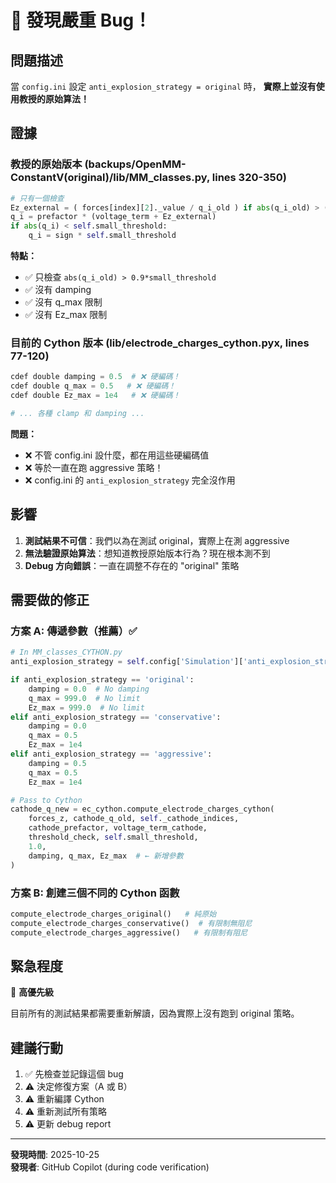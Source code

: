 # 🚨 發現嚴重 Bug！

## 問題描述

當 `config.ini` 設定 `anti_explosion_strategy = original` 時，
**實際上並沒有使用教授的原始算法！**

## 證據

### 教授的原始版本 (backups/OpenMM-ConstantV(original)/lib/MM_classes.py, lines 320-350)

```python
# 只有一個檢查
Ez_external = ( forces[index][2]._value / q_i_old ) if abs(q_i_old) > (0.9*self.small_threshold) else 0.
q_i = prefactor * (voltage_term + Ez_external)
if abs(q_i) < self.small_threshold:
    q_i = sign * self.small_threshold
```

**特點：**
- ✅ 只檢查 `abs(q_i_old) > 0.9*small_threshold`
- ✅ 沒有 damping
- ✅ 沒有 q_max 限制
- ✅ 沒有 Ez_max 限制

### 目前的 Cython 版本 (lib/electrode_charges_cython.pyx, lines 77-120)

```python
cdef double damping = 0.5  # ❌ 硬編碼！
cdef double q_max = 0.5   # ❌ 硬編碼！
cdef double Ez_max = 1e4   # ❌ 硬編碼！

# ... 各種 clamp 和 damping ...
```

**問題：**
- ❌ 不管 config.ini 設什麼，都在用這些硬編碼值
- ❌ 等於一直在跑 aggressive 策略！
- ❌ config.ini 的 `anti_explosion_strategy` 完全沒作用

## 影響

1. **測試結果不可信**：我們以為在測試 original，實際上在測 aggressive
2. **無法驗證原始算法**：想知道教授原始版本行為？現在根本測不到
3. **Debug 方向錯誤**：一直在調整不存在的 "original" 策略

## 需要做的修正

### 方案 A: 傳遞參數（推薦）✅

```python
# In MM_classes_CYTHON.py
anti_explosion_strategy = self.config['Simulation']['anti_explosion_strategy']

if anti_explosion_strategy == 'original':
    damping = 0.0  # No damping
    q_max = 999.0  # No limit
    Ez_max = 999.0  # No limit
elif anti_explosion_strategy == 'conservative':
    damping = 0.0
    q_max = 0.5
    Ez_max = 1e4
elif anti_explosion_strategy == 'aggressive':
    damping = 0.5
    q_max = 0.5
    Ez_max = 1e4

# Pass to Cython
cathode_q_new = ec_cython.compute_electrode_charges_cython(
    forces_z, cathode_q_old, self._cathode_indices,
    cathode_prefactor, voltage_term_cathode,
    threshold_check, self.small_threshold,
    1.0,
    damping, q_max, Ez_max  # ← 新增參數
)
```

### 方案 B: 創建三個不同的 Cython 函數

```python
compute_electrode_charges_original()   # 純原始
compute_electrode_charges_conservative()  # 有限制無阻尼
compute_electrode_charges_aggressive()   # 有限制有阻尼
```

## 緊急程度

🔴 **高優先級**

目前所有的測試結果都需要重新解讀，因為實際上沒有跑到 original 策略。

## 建議行動

1. ✅ 先檢查並記錄這個 bug
2. ⚠️ 決定修復方案（A 或 B）
3. ⚠️ 重新編譯 Cython
4. ⚠️ 重新測試所有策略
5. ⚠️ 更新 debug report

---

**發現時間**: 2025-10-25  
**發現者**: GitHub Copilot (during code verification)
